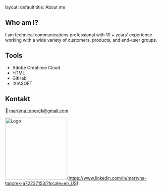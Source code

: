 layout: default
title: About me

## Who am I?
I am technical communications professional with 10 + years’ experience working with a wide variety of customers, products, and end-user groups. 

## Tools
- Adobe Creatinve Cloud
- HTML
- GitHab
- IXIASOFT

## Kontakt
📨 martyna.toporek@gmail.com

<img src="https://your-image-url.com/logo.png" width="200" alt="Logo"/>(https://www.linkedin.com/in/martyna-toporek-a72237153/?locale=en_US)
